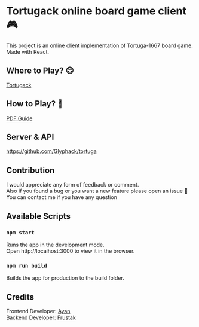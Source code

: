 # Tortugack online board game client 🎮

This project is an online client implementation of Tortuga-1667 board game.<br />
Made with React.

## Where to Play? 😊

[Tortugack](https://tortugak.herokuapp.com/)

## How to Play? 🤔

[PDF Guide](https://drive.google.com/file/d/1ZGTgv-DnrvkOPpo4QPzqe13VMsWhH51b/view)

## Server & API

https://github.com/Glyphack/tortuga

## Contribution

I would appreciate any form of feedback or comment.<br />
Also if you found a bug  or you want a new feature please open an issue 🙏<br />
You can contact me if you have any question<br />


## Available Scripts

### `npm start`

Runs the app in the development mode.<br />
Open http://localhost:3000 to view it in the browser.

### `npm run build`

Builds the app for production to the build folder.

## Credits

Frontend Developer: [Ayan](https://github.com/ayanckb2016)<br />
Backend Developer: [Frustak](htts://github.com/frustak)

